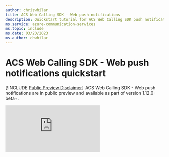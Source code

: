 ```yaml
---
author: chriswhilar
title: ACS Web Calling SDK - Web push notifications
description: Quickstart tutorial for ACS Web Calling SDK push notifications
ms.service: azure-communication-services
ms.topic: include
ms.date: 03/20/2023
ms.author: chwhilar
---
```


# ACS Web Calling SDK - Web push notifications quickstart

[!INCLUDE [Public Preview Disclaimer](../../includes/public-preview-include.md)]
ACS Web Calling SDK - Web push notifications are in public preview and available as part of version 1.12.0-beta+.

![Please visit our web push notifications quickstart tutorial](https://github.com/Azure-Samples/communication-services-javascript-quickstarts/blob/main/calling-web-push-notifications/README.md)
